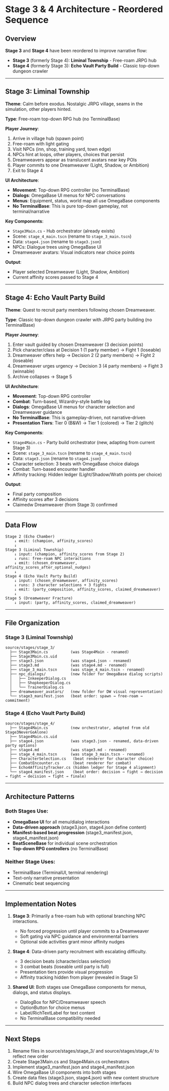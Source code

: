 # Stage 3 & 4 Architecture - Reordered Sequence

## Overview

**Stage 3** and **Stage 4** have been reordered to improve narrative flow:

- **Stage 3** (formerly Stage 4): **Liminal Township** - Free-roam JRPG hub
- **Stage 4** (formerly Stage 3): **Echo Vault Party Build** - Classic top-down dungeon crawler

---

## Stage 3: Liminal Township

**Theme**: Calm before exodus. Nostalgic JRPG village, seams in the simulation, other players hinted.

**Type**: Free-roam top-down RPG hub (no TerminalBase)

**Player Journey**:
1. Arrive in village hub (spawn point)
2. Free-roam with light gating
3. Visit NPCs (inn, shop, training yard, town edge)
4. NPCs hint at loops, other players, choices that persist
5. Dreamweavers appear as translucent avatars near key POIs
6. Player commits to one Dreamweaver (Light, Shadow, or Ambition)
7. Exit to Stage 4

**UI Architecture**:
- **Movement**: Top-down RPG controller (no TerminalBase)
- **Dialogs**: OmegaBase UI menus for NPC conversations
- **Menus**: Equipment, status, world map all use OmegaBase components
- **No TerminalBase**: This is pure top-down gameplay, not terminal/narrative

**Key Components**:
- `Stage3Main.cs` - Hub orchestrator (already exists)
- Scene: `stage_4_main.tscn` (rename to `stage_3_main.tscn`)
- Data: `stage4.json` (rename to `stage3.json`)
- NPCs: Dialogue trees using OmegaBase UI
- Dreamweaver avatars: Visual indicators near choice points

**Output**:
- Player selected Dreamweaver (Light, Shadow, Ambition)
- Current affinity scores passed to Stage 4

---

## Stage 4: Echo Vault Party Build

**Theme**: Quest to recruit party members following chosen Dreamweaver.

**Type**: Classic top-down dungeon crawler with JRPG party building (no TerminalBase)

**Player Journey**:
1. Enter vault guided by chosen Dreamweaver (3 decision points)
2. Pick character/class at Decision 1 (1 party member) → Fight 1 (loseable)
3. Dreamweaver offers help → Decision 2 (2 party members) → Fight 2 (loseable)
4. Dreamweaver urges urgency → Decision 3 (4 party members) → Fight 3 (winnable)
5. Archive collapses → Stage 5

**UI Architecture**:
- **Movement**: Top-down RPG controller
- **Combat**: Turn-based, Wizardry-style battle log
- **Dialogs**: OmegaBase UI menus for character selection and Dreamweaver guidance
- **No TerminalBase**: This is gameplay-driven, not narrative-driven
- **Presentation Tiers**: Tier 0 (B&W) → Tier 1 (colored) → Tier 2 (glitch)

**Key Components**:
- `Stage4Main.cs` - Party build orchestrator (new, adapting from current Stage 3)
- Scene: `stage_3_main.tscn` (rename to `stage_4_main.tscn`)
- Data: `stage3.json` (rename to `stage4.json`)
- Character selection: 3 beats with OmegaBase choice dialogs
- Combat: Turn-based encounter handler
- Affinity tracking: Hidden ledger (Light/Shadow/Wrath points per choice)

**Output**:
- Final party composition
- Affinity scores after 3 decisions
- Claimedw Dreamweaver (from Stage 3) confirmed

---

## Data Flow

```
Stage 2 (Echo Chamber)
    ↓ emit: (champion, affinity_scores)
    ↓
Stage 3 (Liminal Township) 
    ↓ input: (champion, affinity_scores from Stage 2)
    ↓ runs: free-roam NPC interactions
    ↓ emit: (chosen_dreamweaver, affinity_scores_after_optional_nudges)
    ↓
Stage 4 (Echo Vault Party Build)
    ↓ input: (chosen_dreamweaver, affinity_scores)
    ↓ runs: 3 character selections + 3 fights
    ↓ emit: (party_composition, affinity_scores, claimed_dreamweaver)
    ↓
Stage 5 (Dreamweaver Fracture)
    ↓ input: (party, affinity_scores, claimed_dreamweaver)
```

---

## File Organization

### Stage 3 (Liminal Township)
```
source/stages/stage_3/
  ├── Stage3Main.cs          (was Stage4Main - renamed)
  ├── Stage3Main.cs.uid
  ├── stage3.json            (was stage4.json - renamed)
  ├── stage3.md              (was stage4.md - renamed)
  ├── stage_3_main.tscn      (was stage_4_main.tscn - renamed)
  ├── npc_dialogs/           (new folder for OmegaBase dialog scripts)
  │   ├── InkeeperDialog.cs
  │   ├── ShopkeeperDialog.cs
  │   └── TrainerDialog.cs
  ├── dreamweaver_avatars/   (new folder for DW visual representation)
  └── stage3_manifest.json   (beat order: spawn → free-roam → commitment)
```

### Stage 4 (Echo Vault Party Build)
```
source/stages/stage_4/
  ├── Stage4Main.cs          (new orchestrator, adapted from old Stage3NeverGoAlone)
  ├── Stage4Main.cs.uid
  ├── stage4.json            (was stage3.json - renamed, data-driven party options)
  ├── stage4.md              (was stage3.md - renamed)
  ├── stage_4_main.tscn      (was stage_3_main.tscn - renamed)
  ├── CharacterSelection.cs   (beat renderer for character choice)
  ├── CombatEncounter.cs      (beat renderer for combat)
  ├── Echo4AffinityTracker.cs (hidden ledger for Stage 4 alignment)
  └── stage4_manifest.json    (beat order: decision → fight → decision → fight → decision → fight → finale)
```

---

## Architecture Patterns

### Both Stages Use:
- **OmegaBase UI** for all menu/dialog interactions
- **Data-driven approach** (stage3.json, stage4.json define content)
- **Manifest-based beat progression** (stage3_manifest.json, stage4_manifest.json)
- **BeatSceneBase** for individual scene orchestration
- **Top-down RPG controllers** (no TerminalBase)

### Neither Stage Uses:
- TerminalBase (TerminalUI, terminal rendering)
- Text-only narrative presentation
- Cinematic beat sequencing

---

## Implementation Notes

1. **Stage 3**: Primarily a free-roam hub with optional branching NPC interactions.
   - No forced progression until player commits to a Dreamweaver
   - Soft gating via NPC guidance and environmental barriers
   - Optional side activities grant minor affinity nudges

2. **Stage 4**: Data-driven party recruitment with escalating difficulty.
   - 3 decision beats (character/class selection)
   - 3 combat beats (loseable until party is full)
   - Presentation tiers provide visual progression
   - Affinity tracking hidden from player (revealed in Stage 5)

3. **Shared UI**: Both stages use OmegaBase components for menus, dialogs, and status displays.
   - DialogBox for NPC/Dreamweaver speech
   - OptionButton for choice menus
   - Label/RichTextLabel for text content
   - No TerminalBase compatibility needed

---

## Next Steps

1. Rename files in source/stages/stage_3/ and source/stages/stage_4/ to reflect new order
2. Create Stage3Main.cs and Stage4Main.cs orchestrators
3. Implement stage3_manifest.json and stage4_manifest.json
4. Wire OmegaBase UI components into both stages
5. Create data files (stage3.json, stage4.json) with new content structure
6. Build NPC dialog trees and character selection interfaces
